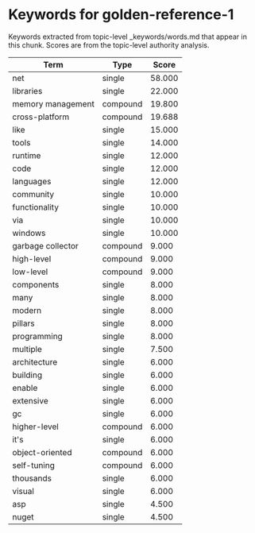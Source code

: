 # Keywords for golden-reference-1

Keywords extracted from topic-level _keywords/words.md that appear in this chunk.
Scores are from the topic-level authority analysis.

| Term | Type | Score |
|------|------|-------|
| net | single | 58.000 |
| libraries | single | 22.000 |
| memory management | compound | 19.800 |
| cross-platform | compound | 19.688 |
| like | single | 15.000 |
| tools | single | 14.000 |
| runtime | single | 12.000 |
| code | single | 12.000 |
| languages | single | 12.000 |
| community | single | 10.000 |
| functionality | single | 10.000 |
| via | single | 10.000 |
| windows | single | 10.000 |
| garbage collector | compound | 9.000 |
| high-level | compound | 9.000 |
| low-level | compound | 9.000 |
| components | single | 8.000 |
| many | single | 8.000 |
| modern | single | 8.000 |
| pillars | single | 8.000 |
| programming | single | 8.000 |
| multiple | single | 7.500 |
| architecture | single | 6.000 |
| building | single | 6.000 |
| enable | single | 6.000 |
| extensive | single | 6.000 |
| gc | single | 6.000 |
| higher-level | compound | 6.000 |
| it's | single | 6.000 |
| object-oriented | compound | 6.000 |
| self-tuning | compound | 6.000 |
| thousands | single | 6.000 |
| visual | single | 6.000 |
| asp | single | 4.500 |
| nuget | single | 4.500 |
